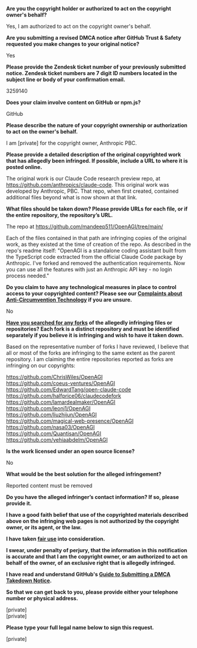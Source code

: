 **Are you the copyright holder or authorized to act on the copyright owner's behalf?**

Yes, I am authorized to act on the copyright owner's behalf.

**Are you submitting a revised DMCA notice after GitHub Trust & Safety requested you make changes to your original notice?**

Yes

**Please provide the Zendesk ticket number of your previously submitted notice. Zendesk ticket numbers are 7 digit ID numbers located in the subject line or body of your confirmation email.**

3259140

**Does your claim involve content on GitHub or npm.js?**

GitHub

**Please describe the nature of your copyright ownership or authorization to act on the owner's behalf.**

I am [private] for the copyright owner, Anthropic PBC.

**Please provide a detailed description of the original copyrighted work that has allegedly been infringed. If possible, include a URL to where it is posted online.**

The original work is our Claude Code research preview repo, at https://github.com/anthropics/claude-code. This original work was developed by Anthropic, PBC. That repo, when first created, contained additional files beyond what is now shown at that link.

**What files should be taken down? Please provide URLs for each file, or if the entire repository, the repository’s URL.**

The repo at https://github.com/mandeep511/OpenAGI/tree/main/

Each of the files contained in that path are infringing copies of the original work, as they existed at the time of creation of the repo. As described in the repo's readme itself: "OpenAGI is a standalone coding assistant built from the TypeScript code extracted from the official Claude Code package by Anthropic. I've forked and removed the authentication requirements. Now you can use all the features with just an Anthropic API key - no login process needed."

**Do you claim to have any technological measures in place to control access to your copyrighted content? Please see our <a href="https://docs.github.com/articles/guide-to-submitting-a-dmca-takedown-notice#complaints-about-anti-circumvention-technology">Complaints about Anti-Circumvention Technology</a> if you are unsure.**

No

**<a href="https://docs.github.com/articles/dmca-takedown-policy#b-what-about-forks-or-whats-a-fork">Have you searched for any forks</a> of the allegedly infringing files or repositories? Each fork is a distinct repository and must be identified separately if you believe it is infringing and wish to have it taken down.**

Based on the representative number of forks I have reviewed, I believe that all or most of the forks are infringing to the same extent as the parent repository. I am claiming the entire repositories reported as forks are infringing on our copyrights:

https://github.com/ChrisWiles/OpenAGI  
https://github.com/coeus-ventures/OpenAGI  
https://github.com/EdwardTang/open-claude-code  
https://github.com/halfprice06/claudecodefork  
https://github.com/lamardealmaker/OpenAGI  
https://github.com/leonj1/OpenAGI  
https://github.com/liuzhijun/OpenAGI  
https://github.com/magical-web-presence/OpenAGI  
https://github.com/nasa03/OpenAGI  
https://github.com/Quantisan/OpenAGI  
https://github.com/yehiaabdelm/OpenAGI  

**Is the work licensed under an open source license?**

No

**What would be the best solution for the alleged infringement?**

Reported content must be removed

**Do you have the alleged infringer’s contact information? If so, please provide it.**

**I have a good faith belief that use of the copyrighted materials described above on the infringing web pages is not authorized by the copyright owner, or its agent, or the law.**

**I have taken <a href="https://www.lumendatabase.org/topics/22">fair use</a> into consideration.**

**I swear, under penalty of perjury, that the information in this notification is accurate and that I am the copyright owner, or am authorized to act on behalf of the owner, of an exclusive right that is allegedly infringed.**

**I have read and understand GitHub's <a href="https://docs.github.com/articles/guide-to-submitting-a-dmca-takedown-notice/">Guide to Submitting a DMCA Takedown Notice</a>.**

**So that we can get back to you, please provide either your telephone number or physical address.**

[private]  
[private]  

**Please type your full legal name below to sign this request.**

[private]  
